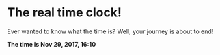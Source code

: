 # The real time clock!

Ever wanted to know what the time is? Well, your journey is about to end!

**The time is Nov 29, 2017, 16:10**